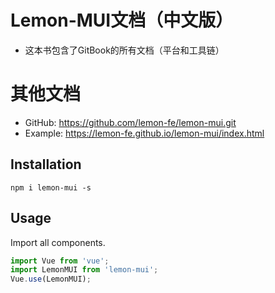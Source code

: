 # Lemon-MUI文档（中文版）
* 这本书包含了GitBook的所有文档（平台和工具链）

# 其他文档
* GitHub: https://github.com/lemon-fe/lemon-mui.git
* Example: https://lemon-fe.github.io/lemon-mui/index.html

## Installation
```shell
npm i lemon-mui -s
```

## Usage

Import all components.

```javascript
import Vue from 'vue';
import LemonMUI from 'lemon-mui';
Vue.use(LemonMUI);
```